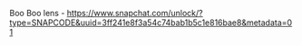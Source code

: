 Boo Boo lens - https://www.snapchat.com/unlock/?type=SNAPCODE&uuid=3ff241e8f3a54c74bab1b5c1e816bae8&metadata=01
